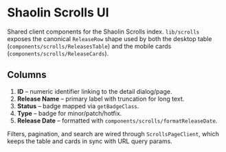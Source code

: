 # Shaolin Scrolls UI

Shared client components for the Shaolin Scrolls index. `lib/scrolls` exposes the canonical
`ReleaseRow` shape used by both the desktop table (`components/scrolls/ReleasesTable`) and the
mobile cards (`components/scrolls/ReleaseCards`).

## Columns

1. **ID** – numeric identifier linking to the detail dialog/page.
2. **Release Name** – primary label with truncation for long text.
3. **Status** – badge mapped via `getBadgeClass`.
4. **Type** – badge for minor/patch/hotfix.
5. **Release Date** – formatted with `components/scrolls/formatReleaseDate`.

Filters, pagination, and search are wired through `ScrollsPageClient`, which keeps the table and
cards in sync with URL query params.
